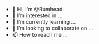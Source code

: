 - 👋 Hi, I’m @Rumhead
- 👀 I’m interested in ...
- 🌱 I’m currently learning ...
- 💞️ I’m looking to collaborate on ...
- 📫 How to reach me ...

<!---
Rumhead/Rumhead is a ✨ special ✨ repository because its `README.md` (this file) appears on your GitHub profile.
You can click the Preview link to take a look at your changes.
--->
